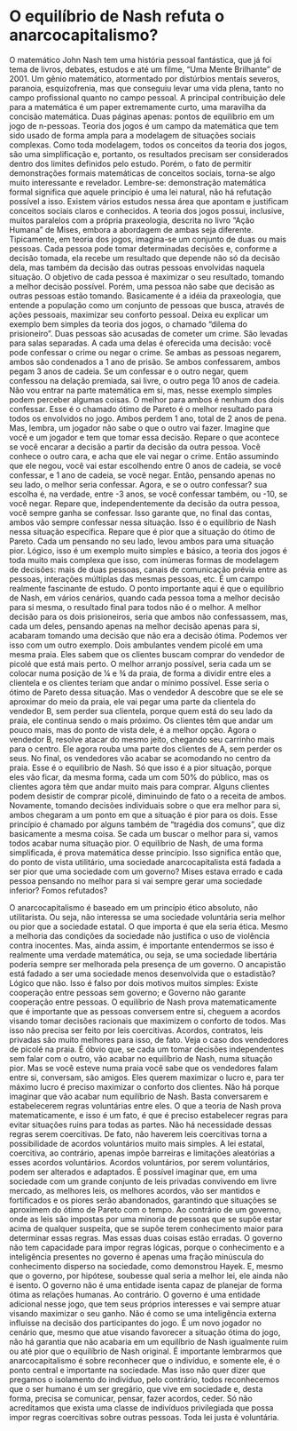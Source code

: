# O equilíbrio de Nash refuta o anarcocapitalismo?

O matemático John Nash tem uma história pessoal fantástica, que já foi tema de livros, debates, estudos e até um filme, “Uma Mente Brilhante” de 2001. Um gênio matemático, atormentado por distúrbios mentais severos, paranoia, esquizofrenia, mas que conseguiu levar uma vida plena, tanto no campo profissional quanto no campo pessoal. A principal contribuição dele para a matemática é um paper extremamente curto, uma maravilha da concisão matemática. Duas páginas apenas: pontos de equilíbrio em um jogo de n-pessoas.
Teoria dos jogos é um campo da matemática que tem sido usado de forma ampla para a modelagem de situações sociais complexas. Como toda modelagem, todos os conceitos da teoria dos jogos, são uma simplificação e, portanto, os resultados precisam ser considerados dentro dos limites definidos pelo estudo. Porém, o fato de permitir demonstrações formais matemáticas de conceitos sociais, torna-se algo muito interessante e revelador. Lembre-se: demonstração matemática formal significa que aquele princípio é uma lei natural, não há refutação possível a isso.
Existem vários estudos nessa área que apontam e justificam conceitos sociais claros e conhecidos. A teoria dos jogos possui, inclusive, muitos paralelos com a própria praxeologia, descrita no livro “Ação Humana” de Mises, embora a abordagem de ambas seja diferente.
Tipicamente, em teoria dos jogos, imagina-se um conjunto de duas ou mais pessoas. Cada pessoa pode tomar determinadas decisões e, conforme a decisão tomada, ela recebe um resultado que depende não só da decisão dela, mas também da decisão das outras pessoas envolvidas naquela situação. O objetivo de cada pessoa é maximizar o seu resultado, tomando a melhor decisão possível. Porém, uma pessoa não sabe que decisão as outras pessoas estão tomando. Basicamente é a idéia da praxeologia, que entende a população como um conjunto de pessoas que busca, através de ações pessoais, maximizar seu conforto pessoal.
Deixa eu explicar um exemplo bem simples da teoria dos jogos, o chamado “dilema do prisioneiro”. Duas pessoas são acusadas de cometer um crime. São levadas para salas separadas. A cada uma delas é oferecida uma decisão: você pode confessar o crime ou negar o crime. Se ambas as pessoas negarem, ambos são condenados a 1 ano de prisão. Se ambos confessarem, ambos pegam 3 anos de cadeia. Se um confessar e o outro negar, quem confessou na delação premiada, sai livre, o outro pega 10 anos de cadeia.
Não vou entrar na parte matemática em si, mas, nesse exemplo simples podem perceber algumas coisas.
O melhor para ambos é nenhum dos dois confessar. Esse é o chamado ótimo de Pareto é o melhor resultado para todos os envolvidos no jogo. Ambos perdem 1 ano, total de 2 anos de pena. Mas, lembra, um jogador não sabe o que o outro vai fazer. Imagine que você e um jogador e tem que tomar essa decisão. Repare o que acontece se você encarar a decisão a partir da decisão da outra pessoa.
Você conhece o outro cara, e acha que ele vai negar o crime. Então assumindo que ele negou, você vai estar escolhendo entre 0 anos de cadeia, se você confessar, e 1 ano de cadeia, se você negar. Então, pensando apenas no seu lado, o melhor seria confessar.
Agora, e se o outro confessar? sua escolha é, na verdade, entre -3 anos, se você confessar também, ou -10, se você negar. Repare que, independentemente da decisão da outra pessoa, você sempre ganha se confessar. Isso garante que, no final das contas, ambos vão sempre confessar nessa situação. Isso é o equilíbrio de Nash nessa situação específica.  Repare que é pior que a situação do ótimo de Pareto. Cada um pensando no seu lado, levou ambos para uma situação pior.
Lógico, isso é um exemplo muito simples e básico, a teoria dos jogos é toda muito mais complexa que isso, com inúmeras formas de modelagem de decisões: mais de duas pessoas, canais de comunicação prévia entre as pessoas, interações múltiplas das mesmas pessoas, etc. É um campo realmente fascinante de estudo.
O ponto importante aqui é que o equilíbrio de Nash, em vários cenários, quando cada pessoa toma a melhor decisão para si mesma, o resultado final para todos não é o melhor. A melhor decisão para os dois prisioneiros, seria que ambos não confessassem, mas, cada um deles, pensando apenas na melhor decisão apenas para si, acabaram tomando uma decisão que não era a decisão ótima.
Podemos ver isso com um outro exemplo. Dois ambulantes vendem picolé em uma mesma praia. Eles sabem que os clientes buscam comprar do vendedor de picolé que está mais perto. O melhor arranjo possível, seria cada um se colocar numa posição de ¼ e ¾ da praia, de forma a dividir entre eles a clientela e os clientes teriam que andar o mínimo possível. Esse seria o ótimo de Pareto dessa situação. Mas o vendedor A descobre que se ele se aproximar do meio da praia, ele vai pegar uma parte da clientela do vendedor B, sem perder sua clientela, porque quem está do seu lado da praia, ele continua sendo o mais próximo. Os clientes têm que andar um pouco mais, mas do ponto de vista dele, é a melhor opção. Agora o vendedor B, resolve atacar do mesmo jeito, chegando seu carrinho mais para o centro. Ele agora rouba uma parte dos clientes de A, sem perder os seus. No final, os vendedores vão acabar se acomodando no centro da praia. Esse é o equilíbrio de Nash. Só que isso é a pior situação, porque eles vão ficar, da mesma forma, cada um com 50% do público, mas os clientes agora têm que andar muito mais para comprar. Alguns clientes podem desistir de comprar picolé, diminuindo de fato o a receita de ambos. Novamente, tomando decisões individuais sobre o que era melhor para si, ambos chegaram a um ponto em que a situação é pior para os dois.
Esse princípio é chamado por alguns também de “tragédia dos comuns”, que diz basicamente a mesma coisa. Se cada um buscar o melhor para si, vamos todos acabar numa situação pior. O equilíbrio de Nash, de uma forma simplificada, é prova matemática desse princípio.
Isso significa então que, do ponto de vista utilitário, uma sociedade anarcocapitalista está fadada a ser pior que uma sociedade com um governo? Mises estava errado e cada pessoa pensando no melhor para si vai sempre gerar uma sociedade inferior? Fomos refutados?


O anarcocapitalismo é baseado em um princípio ético absoluto, não utilitarista. Ou seja, não interessa se uma sociedade voluntária seria melhor ou pior que a sociedade estatal. O que importa é que ela seria ética. Mesmo a melhoria das condições da sociedade não justifica o uso de violência contra inocentes.
Mas, ainda assim, é importante entendermos se isso é realmente uma verdade matemática, ou seja, se uma sociedade libertária poderia sempre ser melhorada pela presença de um governo. O ancapistão está fadado a ser uma sociedade menos desenvolvida que o estadistão?
Lógico que não. Isso é falso por dois motivos muitos simples: Existe cooperação entre pessoas sem governo; e Governo não garante cooperação entre pessoas.
O equilíbrio de Nash prova matematicamente que é importante que as pessoas conversem entre si, cheguem a acordos visando tomar decisões racionais que maximizem o conforto de todos. Mas isso não precisa ser feito por leis coercitivas. Acordos, contratos, leis privadas são muito melhores para isso, de fato.
Veja o caso dos vendedores de picolé na praia. É óbvio que, se cada um tomar decisões independentes sem falar com o outro, vão acabar no equilíbrio de Nash, numa situação pior. Mas se você esteve numa praia você sabe que os vendedores falam entre si, conversam, são amigos. Eles querem maximizar o lucro e, para ter máximo lucro é preciso maximizar o conforto dos clientes. Não há porque imaginar que vão acabar num equilíbrio de Nash.
Basta conversarem e estabelecerem regras voluntárias entre eles. O que a teoria de Nash prova matematicamente, e isso é um fato, é que é preciso estabelecer regras para evitar situações ruins para todas as partes. Não há necessidade dessas regras serem coercitivas.
De fato, não haverem leis coercitivas torna a possibilidade de acordos voluntários muito mais simples. A lei estatal, coercitiva, ao contrário, apenas impõe barreiras e limitações aleatórias a esses acordos voluntários.
Acordos voluntários, por serem voluntários, podem ser alterados e adaptados. É possível imaginar que, em uma sociedade com um grande conjunto de leis privadas convivendo em livre mercado, as melhores leis, os melhores acordos, vão ser mantidos e fortificados e os piores serão abandonados, garantindo que situações se aproximem do ótimo de Pareto com o tempo.
Ao contrário de um governo, onde as leis são impostas por uma minoria de pessoas que se supõe estar acima de qualquer suspeita, que se supõe terem conhecimento maior para determinar essas regras. Mas essas duas coisas estão erradas. O governo não tem capacidade para impor regras lógicas, porque o conhecimento e a inteligência presentes no governo é apenas uma fração minúscula do conhecimento disperso na sociedade, como demonstrou Hayek.
E, mesmo que o governo, por hipótese, soubesse qual seria a melhor lei, ele ainda não é isento. O governo não é uma entidade isenta capaz de planejar de forma ótima as relações humanas. Ao contrário. O governo é uma entidade adicional nesse jogo, que tem seus próprios interesses e vai sempre atuar visando maximizar o seu ganho. Não é como se uma inteligência externa influísse na decisão dos participantes do jogo. É um novo jogador no cenário que, mesmo que atue visando favorecer a situação ótima do jogo, não há garantia que não acabaria em um equilíbrio de Nash igualmente ruim ou até pior que o equilíbrio de Nash original.
É importante lembrarmos que anarcocapitalismo é sobre reconhecer que o indivíduo, e somente ele, é o ponto central e importante na sociedade. Mas isso não quer dizer que pregamos o isolamento do indivíduo, pelo contrário, todos reconhecemos que o ser humano é um ser gregário, que vive em sociedade e, desta forma, precisa se comunicar, pensar, fazer acordos, ceder. Só não acreditamos que exista uma classe de indivíduos privilegiada que possa impor regras coercitivas sobre outras pessoas.
Toda lei justa é voluntária.
